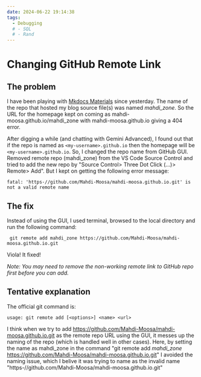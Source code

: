 ```yaml
---
date: 2024-06-22 19:14:38
tags:
  - Debugging
  # - SQL
  # - Rand
---
```


# Changing GitHub Remote Link

## The problem
I have been playing with [Mkdocs Materials](https://squidfunk.github.io/mkdocs-material/) since yesterday. The name of the repo that hosted my blog source file(s) was named *mahdi_zone*. So the URL for the homepage kept on coming as mahdi-moosa.github.io/mahdi_zone with mahdi-moosa.github.io giving a 404 error.
<!-- more -->
After digging a while (and chatting with Gemini Advanced), I found out that if the repo is named as `<my-username>.github.io` then the homepage will be `<my-username>.github.io`. So, I changed the repo name from GitHub GUI. Removed remote repo (mahdi_zone) from the VS Code Source Control and tried to add the new repo by "Source Control> Three Dot Click (...)> Remote> Add". But I kept on getting the following error message: 

```fatal: 'https-//github.com/Mahdi-Moosa/mahdi-moosa.github.io.git' is not a valid remote name```

## The fix
Instead of using the GUI, I used terminal, browsed to the local directory and run the following command:

``` git remote add mahdi_zone https://github.com/Mahdi-Moosa/mahdi-moosa.github.io.git```

Viola! It fixed!

*Note: You may need to remove the non-working remote link to GitHub repo first before you can add.*

## Tentative explanation
The official git command is:

```usage: git remote add [<options>] <name> <url>```

I think when we try to add https://github.com/Mahdi-Moosa/mahdi-moosa.github.io.git as the remote repo URL using the GUI, it messes up the naming of the repo (which is handled well in other cases). Here, by setting the name as mahdi_zone in the command "git remote add *mahdi_zone* https://github.com/Mahdi-Moosa/mahdi-moosa.github.io.git"
I avoided the naming issue, which I belive it was trying to name as the invalid name "https-//github.com/Mahdi-Moosa/mahdi-moosa.github.io.git"

